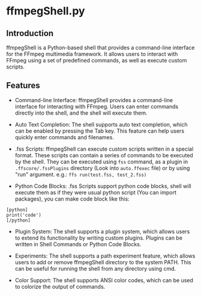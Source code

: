 # ffmpegShell.py

## Introduction

ffmpegShell is a Python-based shell that provides a command-line interface for the FFmpeg multimedia framework. It allows users to interact with FFmpeg using a set of predefined commands, as well as execute custom scripts.

## Features

- Command-line Interface: ffmpegShell provides a command-line interface for interacting with FFmpeg. Users can enter commands directly into the shell, and the shell will execute them.

- Auto Text Completion: The shell supports auto text completion, which can be enabled by pressing the Tab key. This feature can help users quickly enter commands and filenames.

- .fss Scripts: ffmpegShell can execute custom scripts written in a special format. These scripts can contain a series of commands to be executed by the shell. They can be executed using ```fss``` command, as a plugin in ```.ffscore/.fssPlugins``` directory (Look into ``auto.ffexec`` file) or by using "run" argument. e.g.: ```ffs run(test.fss, test_2.fss)```

- Python Code Blocks: .fss Scripts support python code blocks, shell will execute them as if they were usual python script (You can import packages), you can make code block like this:

```
[python]
print('code')
[/python]
```

- Plugin System: The shell supports a plugin system, which allows users to extend its functionality by writing custom plugins. Plugins can be written in Shell Commands or Python Code Blocks.

- Experiments: The shell supports a path experiment feature, which allows users to add or remove ffmpegShell directory to the system PATH. This can be useful for running the shell from any directory using cmd.

- Color Support: The shell supports ANSI color codes, which can be used to colorize the output of commands.